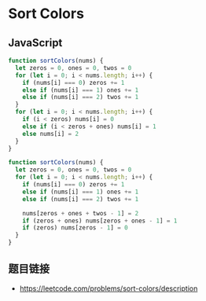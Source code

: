 # Sort Colors

## JavaScript
```javascript
function sortColors(nums) {
  let zeros = 0, ones = 0, twos = 0
  for (let i = 0; i < nums.length; i++) {
    if (nums[i] === 0) zeros += 1
    else if (nums[i] === 1) ones += 1
    else if (nums[i] === 2) twos += 1
  }
  for (let i = 0; i < nums.length; i++) {
    if (i < zeros) nums[i] = 0
    else if (i < zeros + ones) nums[i] = 1
    else nums[i] = 2
  }
}
```

```javascript
function sortColors(nums) {
  let zeros = 0, ones = 0, twos = 0
  for (let i = 0; i < nums.length; i++) {
    if (nums[i] === 0) zeros += 1
    else if (nums[i] === 1) ones += 1
    else if (nums[i] === 2) twos += 1

    nums[zeros + ones + twos - 1] = 2
    if (zeros + ones) nums[zeros + ones - 1] = 1
    if (zeros) nums[zeros - 1] = 0
  }
}
```

## 题目链接
* https://leetcode.com/problems/sort-colors/description
